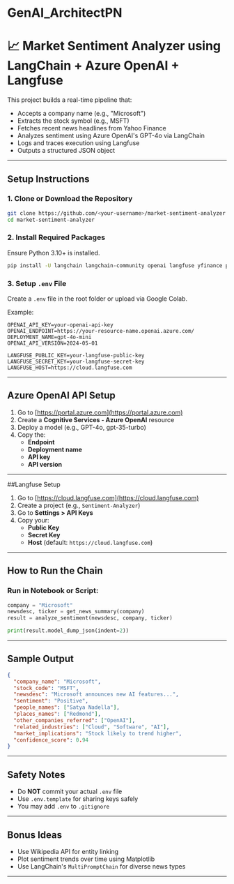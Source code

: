 # GenAI_ArchitectPN
# 📈 Market Sentiment Analyzer using LangChain + Azure OpenAI + Langfuse

This project builds a real-time pipeline that:
- Accepts a company name (e.g., "Microsoft")
- Extracts the stock symbol (e.g., MSFT)
- Fetches recent news headlines from Yahoo Finance
- Analyzes sentiment using Azure OpenAI's GPT-4o via LangChain
- Logs and traces execution using Langfuse
- Outputs a structured JSON object

---

## Setup Instructions

### 1. Clone or Download the Repository
```bash
git clone https://github.com/<your-username>/market-sentiment-analyzer.git
cd market-sentiment-analyzer
```

### 2. Install Required Packages
Ensure Python 3.10+ is installed.

```bash
pip install -U langchain langchain-community openai langfuse yfinance python-dotenv
```

### 3. Setup `.env` File
Create a `.env` file in the root folder or upload via Google Colab.

Example:
```env
OPENAI_API_KEY=your-openai-api-key
OPENAI_ENDPOINT=https://your-resource-name.openai.azure.com/
DEPLOYMENT_NAME=gpt-4o-mini
OPENAI_API_VERSION=2024-05-01

LANGFUSE_PUBLIC_KEY=your-langfuse-public-key
LANGFUSE_SECRET_KEY=your-langfuse-secret-key
LANGFUSE_HOST=https://cloud.langfuse.com
```

---

## Azure OpenAI API Setup

1. Go to [https://portal.azure.com](https://portal.azure.com)
2. Create a **Cognitive Services - Azure OpenAI** resource
3. Deploy a model (e.g., GPT-4o, gpt-35-turbo)
4. Copy the:
   - **Endpoint**
   - **Deployment name**
   - **API key**
   - **API version**

---

##Langfuse Setup

1. Go to [https://cloud.langfuse.com](https://cloud.langfuse.com)
2. Create a project (e.g., `Sentiment-Analyzer`)
3. Go to **Settings > API Keys**
4. Copy your:
   - **Public Key**
   - **Secret Key**
   - **Host** (default: `https://cloud.langfuse.com`)

---

## How to Run the Chain

### Run in Notebook or Script:
```python
company = "Microsoft"
newsdesc, ticker = get_news_summary(company)
result = analyze_sentiment(newsdesc, company, ticker)

print(result.model_dump_json(indent=2))
```

---

## Sample Output
```json
{
  "company_name": "Microsoft",
  "stock_code": "MSFT",
  "newsdesc": "Microsoft announces new AI features...",
  "sentiment": "Positive",
  "people_names": ["Satya Nadella"],
  "places_names": ["Redmond"],
  "other_companies_referred": ["OpenAI"],
  "related_industries": ["Cloud", "Software", "AI"],
  "market_implications": "Stock likely to trend higher",
  "confidence_score": 0.94
}
```

---

## Safety Notes
- Do **NOT** commit your actual `.env` file
- Use `.env.template` for sharing keys safely
- You may add `.env` to `.gitignore`

---

## Bonus Ideas
- Use Wikipedia API for entity linking
- Plot sentiment trends over time using Matplotlib
- Use LangChain's `MultiPromptChain` for diverse news types

---


